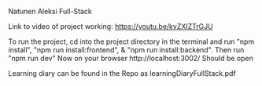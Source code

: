 Natunen Aleksi Full-Stack

Link to video of project working: https://youtu.be/kvZXIZTrGJU

To run the project, cd into the project directory in the terminal and run "npm install", "npm run install:frontend", & "npm run install:backend". Then run "npm run dev"
Now on your browser http://localhost:3002/  Should be open

Learning diary can be found in the Repo as learningDiaryFullStack.pdf
